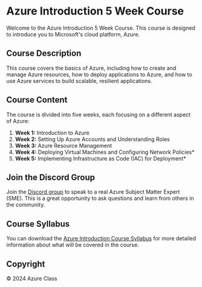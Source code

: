 # Azure Introduction 5 Week Course

Welcome to the Azure Introduction 5 Week Course. This course is designed to introduce you to Microsoft's cloud platform, Azure.

## Course Description

This course covers the basics of Azure, including how to create and manage Azure resources, how to deploy applications to Azure, and how to use Azure services to build scalable, resilient applications.

## Course Content

The course is divided into five weeks, each focusing on a different aspect of Azure:

1. **Week 1:** Introduction to Azure
2. **Week 2:** Setting Up Azure Accounts and Understanding Roles
3. **Week 3:** Azure Resource Management
4. **Week 4:** Deploying Virtual Machines and Configuring Network Policies*
5. **Week 5:** Implementing Infrastructure as Code (IAC) for Deployment*

## Join the Discord Group

Join the [Discord group](https://discord.gg/CE26C4mx) to speak to a real Azure Subject Matter Expert (SME). This is a great opportunity to ask questions and learn from others in the community.

## Course Syllabus

You can download the [Azure Introduction Course Syllabus](https://azureclouddev98bf.blob.core.windows.net/images/Azure_Introduction_Course_Syllabus_5_Weeks_-_In-Person%20(1).pdf) for more detailed information about what will be covered in the course.

## Copyright

© 2024 Azure Class
